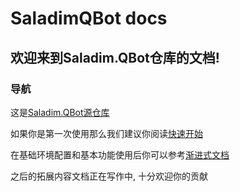# SaladimQBot docs

## 欢迎来到Saladim.QBot仓库的文档!

### 导航

这是[Saladim.QBot源仓库](https://github.com/saladim-org/Saladim.QBot)

如果你是第一次使用那么我们建议你阅读[快速开始](./fast-start/fast-start.md)

在基础环境配置和基本功能使用后你可以参考[渐进式文档](./sbs/index.md)

之后的拓展内容文档正在写作中, 十分欢迎你的贡献